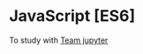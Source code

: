 # JavaScript [ES6]

To study with [Team jupyter](https://www.youtube.com/channel/UCxnsWjMKyb6px5lDiqInDHA)
